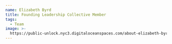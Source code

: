 ```yaml
---
name: Elizabeth Byrd
title: Founding Leadership Collective Member
tags:
  - Team
image: >-
  https://public-unlock.nyc3.digitaloceanspaces.com/about-elizabeth-byrd-headshot.png
---
```


